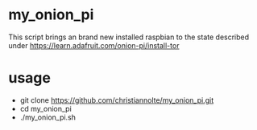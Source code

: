 # my_onion_pi
This script brings an brand new installed raspbian to the state described under 
https://learn.adafruit.com/onion-pi/install-tor

# usage
* git clone https://github.com/christiannolte/my_onion_pi.git
* cd my_onion_pi
* ./my_onion_pi.sh

